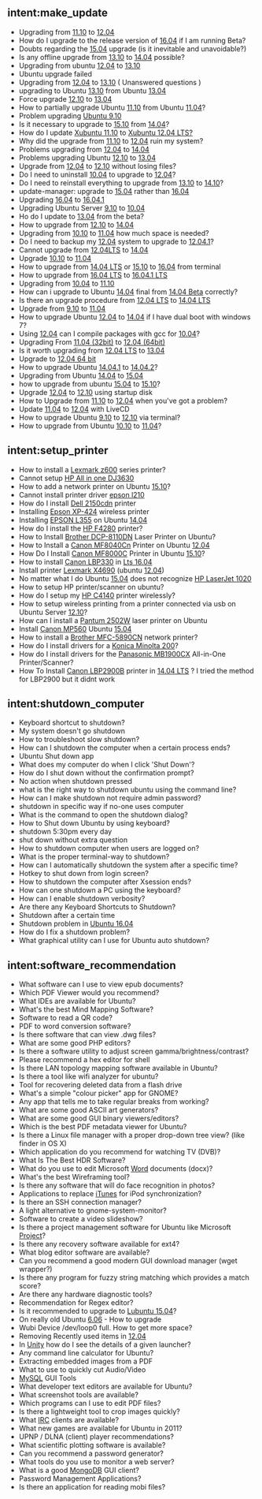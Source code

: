 ## intent:make_update
- Upgrading from [11.10](UbuntuVersion) to [12.04](UbuntuVersion)
- How do I upgrade to the release version of [16.04](UbuntuVersion) if I am running Beta?
- Doubts regarding the [15.04](UbuntuVersion) upgrade (is it inevitable and unavoidable?)
- Is any offline upgrade from [13.10](UbuntuVersion) to [14.04](UbuntuVersion) possible?
- Upgrading from ubuntu [12.04](UbuntuVersion) to [13.10](UbuntuVersion)
- Ubuntu upgrade failed
- Upgrading from [12.04](UbuntuVersion) to [13.10](UbuntuVersion) ( Unanswered questions )
- upgrading to Ubuntu [13.10](UbuntuVersion) from Ubuntu [13.04](UbuntuVersion)
- Force upgrade [12.10](UbuntuVersion) to [13.04](UbuntuVersion)
- How to partially upgrade Ubuntu [11.10](UbuntuVersion) from Ubuntu [11.04](UbuntuVersion)?
- Problem upgrading [Ubuntu 9.10](UbuntuVersion)
- Is it necessary to upgrade to [15.10](UbuntuVersion) from [14.04](UbuntuVersion)?
- How do I update [Xubuntu 11.10](UbuntuVersion) to [Xubuntu 12.04 LTS?](UbuntuVersion)
- Why did the upgrade from [11.10](UbuntuVersion) to [12.04](UbuntuVersion) ruin my system?
- Problems upgrading from [12.04](UbuntuVersion) to [14.04](UbuntuVersion)
- Problems upgrading Ubuntu [12.10](UbuntuVersion) to [13.04](UbuntuVersion)
- Upgrade from [12.04](UbuntuVersion) to [12.10](UbuntuVersion) without losing files?
- Do I need to uninstall [10.04](UbuntuVersion) to upgrade to [12.04](UbuntuVersion)?
- Do I need to reinstall everything to upgrade from [13.10](UbuntuVersion) to [14.10](UbuntuVersion)?
- update-manager: upgrade to [15.04](UbuntuVersion) rather than [16.04](UbuntuVersion)
- Upgrading [16.04](UbuntuVersion) to [16.04.1](UbuntuVersion)
- Upgrading Ubuntu Server [9.10](UbuntuVersion) to [10.04](UbuntuVersion)
- Ho do I update to [13.04](UbuntuVersion) from the beta?
- How to upgrade from [12.10](UbuntuVersion) to [14.04](UbuntuVersion)
- Upgrading from [10.10](UbuntuVersion) to [11.04](UbuntuVersion) how much space is needed?
- Do I need to backup my [12.04](UbuntuVersion) system to upgrade to [12.04.1](UbuntuVersion)?
- Cannot upgrade from [12.04LTS](UbuntuVersion) to [14.04](UbuntuVersion)
- Upgrade [10.10](UbuntuVersion) to [11.04](UbuntuVersion)
- How to upgrade from [14.04 LTS](UbuntuVersion) or [15.10](UbuntuVersion) to [16.04](UbuntuVersion) from terminal
- How to upgrade from [16.04 LTS](UbuntuVersion) to [16.04.1 LTS](UbuntuVersion)
- Upgrading from [10.04](UbuntuVersion) to [11.10](UbuntuVersion)
- How can i upgrade to Ubuntu [14.04](UbuntuVersion) final from [14.04 Beta](UbuntuVersion) correctly?
- Is there an upgrade procedure from [12.04 LTS](UbuntuVersion) to [14.04 LTS](UbuntuVersion)
- Upgrade from [9.10](UbuntuVersion) to [11.04](UbuntuVersion)
- How to upgrade Ubuntu [12.04](UbuntuVersion) to [14.04](UbuntuVersion) if I have dual boot with windows 7?
- Using [12.04](UbuntuVersion) can I compile packages with gcc for [10.04](UbuntuVersion)?
- Upgrading From [11.04 (32bit)](UbuntuVersion) to [12.04 (64bit)](UbuntuVersion)
- Is it worth upgrading from [12.04 LTS](UbuntuVersion) to [13.04](UbuntuVersion)
- Upgrade to [12.04 64 bit](UbuntuVersion)
- How to upgrade Ubuntu [14.04.1](UbuntuVersion) to [14.04.2](UbuntuVersion)?
- Upgrading from Ubuntu [14.04](UbuntuVersion) to [15.04](UbuntuVersion)
- how to upgrade from ubuntu [15.04](UbuntuVersion) to [15.10](UbuntuVersion)?
- Upgrade [12.04](UbuntuVersion) to [12.10](UbuntuVersion) using startup disk
- How to Upgrade from [11.10](UbuntuVersion) to [12.04](UbuntuVersion) when you've got a problem?
- Update [11.04](UbuntuVersion) to [12.04](UbuntuVersion) with LiveCD
- How to upgrade Ubuntu [9.10](UbuntuVersion) to [12.10](UbuntuVersion) via terminal?
- How to upgrade from Ubuntu [10.10](UbuntuVersion) to [11.04](UbuntuVersion)?

## intent:setup_printer
- How to install a [Lexmark z600](Printer) series printer?
- Cannot setup [HP All in one DJ3630](Printer)
- How to add a network printer on Ubuntu [15.10](UbuntuVersion)?
- Cannot install printer driver [epson l210](Printer)
- How do I install [Dell 2150cdn](Printer) printer
- Installing [Epson XP-424](Printer) wireless printer
- Installing [EPSON L355](Printer) on Ubuntu [14.04](UbuntuVersion)
- How do I install the [HP F4280](Printer) printer?
- How to Install [Brother DCP-8110DN](Printer) Laser Printer on Ubuntu?
- How to Install a [Canon MF8040Cn](Printer) Printer on Ubuntu [12.04](UbuntuVersion)
- How Do I Install [Canon MF8000C](Printer) Printer in Ubuntu [15.10](UbuntuVersion)?
- How to install [Canon LBP330](Printer) in [Lts 16.04](UbuntuVersion)
- Install printer [Lexmark X4690](Printer) (ubuntu [12.04](UbuntuVersion))
- No matter what I do Ubuntu [15.04](UbuntuVersion) does not recognize [HP LaserJet 1020](Printer)
- How to setup HP printer/scanner on ubuntu?
- How do I setup my [HP C4140](Printer) printer wirelessly?
- How to setup wireless printing from a printer connected via usb on Ubuntu Server [12.10](UbuntuVersion)?
- How can I install a [Pantum 2502W](Printer) laser printer on Ubuntu
- Install [Canon MP560](Printer) Ubuntu [15.04](UbuntuVersion)
- How to install a [Brother MFC-5890CN](Printer) network printer?
- How do I install drivers for a [Konica Minolta 200](Printer)?
- How do I install drivers for the [Panasonic MB1900CX](Printer) All-in-One Printer/Scanner?
- How To Install [Canon LBP2900B](Printer) printer in [14.04 LTS](UbuntuVersion) ? I tried the method for LBP2900 but it didnt work

## intent:shutdown_computer
- Keyboard shortcut to shutdown?
- My system doesn't go shutdown
- How to troubleshoot slow shutdown?
- How can I shutdown the computer when a certain process ends?
- Ubuntu Shut down app
- What does my computer do when I click 'Shut Down'?
- How do I shut down without the confirmation prompt?
- No action when shutdown pressed
- what is the right way to shutdown ubuntu using the command line?
- How can I make shutdown not require admin password?
- shutdown in specific way if no-one uses computer
- What is the command to open the shutdown dialog?
- How to Shut down Ubuntu by using keyboard?
- shutdown 5:30pm every day
- shut down without extra question
- How to shutdown computer when users are logged on?
- What is the proper terminal-way to shutdown?
- How can I automatically shutdown the system after a specific time?
- Hotkey to shut down from login screen?
- How to shutdown the computer after Xsession ends?
- How can one shutdown a PC using the keyboard?
- How can I enable shutdown verbosity?
- Are there any Keyboard Shortcuts to Shutdown?
- Shutdown after a certain time
- Shutdown problem in [Ubuntu 16.04](UbuntuVersion)
- How do I fix a shutdown problem?
- What graphical utility can I use for Ubuntu auto shutdown?

## intent:software_recommendation
- What software can I use to view epub documents?
- Which PDF Viewer would you recommend?
- What IDEs are available for Ubuntu?
- What's the best Mind Mapping Software?
- Software to read a QR code?
- PDF to word conversion software?
- Is there software that can view .dwg files?
- What are some good PHP editors?
- Is there a software utility to adjust screen gamma/brightness/contrast?
- Please recommend a hex editor for shell
- Is there LAN topology mapping software available in Ubuntu?
- Is there a tool like wifi analyzer for ubuntu?
- Tool for recovering deleted data from a flash drive
- What's a simple "colour picker" app for GNOME?
- Any app that tells me to take regular breaks from working?
- What are some good ASCII art generators?
- What are some good GUI binary viewers/editors?
- Which is the best PDF metadata viewer for Ubuntu?
- Is there a Linux file manager with a proper drop-down tree view? (like finder in OS X)
- Which application do you recommend for watching TV (DVB)?
- What Is The Best HDR Software?
- What do you use to edit Microsoft [Word](SoftwareName) documents (docx)?
- What's the best Wireframing tool?
- Is there any software that will do face recognition in photos?
- Applications to replace [iTunes](SoftwareName) for iPod synchronization?
- Is there an SSH connection manager?
- A light alternative to gnome-system-monitor?
- Software to create a video slideshow?
- Is there a project management software for Ubuntu like Microsoft [Project](SoftwareName)?
- Is there any recovery software available for ext4?
- What blog editor software are available?
- Can you recommend a good modern GUI download manager (wget wrapper?)
- Is there any program for fuzzy string matching which provides a match score?
- Are there any hardware diagnostic tools?
- Recommendation for Regex editor?
- Is it recommended to upgrade to [Lubuntu 15.04](UbuntuVersion)?
- On really old Ubuntu [6.06](UbuntuVersion) - How to upgrade
- Wubi Device /dev/loop0 full. How to get more space?
- Removing Recently used items in [12.04](UbuntuVersion)
- In [Unity](SoftwareName) how do I see the details of a given launcher?
- Any command line calculator for Ubuntu?
- Extracting embedded images from a PDF
- What to use to quickly cut Audio/Video
- [MySQL](SoftwareName) GUI Tools
- What developer text editors are available for Ubuntu?
- What screenshot tools are available?
- Which programs can I use to edit PDF files?
- Is there a lightweight tool to crop images quickly?
- What [IRC](SoftwareName) clients are available?
- What new games are available for Ubuntu in 2011?
- UPNP / DLNA (client) player recommendations?
- What scientific plotting software is available?
- Can you recommend a password generator?
- What tools do you use to monitor a web server?
- What is a good [MongoDB](SoftwareName) GUI client?
- Password Management Applications?
- Is there an application for reading mobi files?
